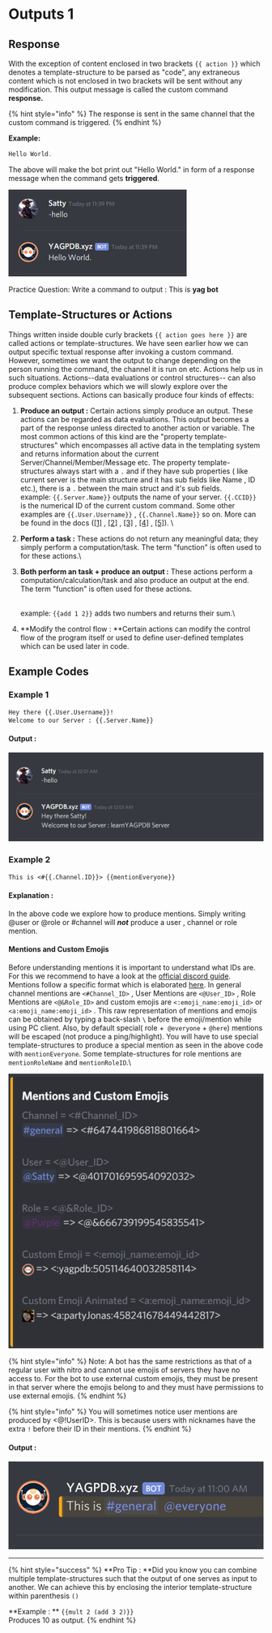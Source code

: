 # Outputs 1

## Response

With the exception of content enclosed in two brackets `{{ action }}` which denotes a template-structure to be parsed as "code", any extraneous content which is not enclosed in two brackets will be sent without any modification. This output message is called the custom command **response.**&#x20;

{% hint style="info" %}
The response is sent in the same channel that the custom command is triggered.
{% endhint %}

**Example:**

```go
Hello World. 
```

The above will make the bot print out "Hello World." in form of a response message when the command gets **triggered**.

![](../../.gitbook/assets/image.png)

Practice Question: Write a command to output : This is **yag bot**

## Template-Structures or Actions

Things written inside double curly brackets `{{ action goes here }}` are called actions or template-structures. We have seen earlier how we can output specific textual response after invoking a custom command. However, sometimes we want the output to change depending on the person running the command, the channel it is run on etc. Actions help us in such situations. Actions--data evaluations or control structures-- can also produce complex behaviors which we will slowly explore over the subsequent sections. Actions can basically produce four kinds of effects:

1. &#x20;**Produce an output :** Certain actions simply produce an output. These actions can be regarded as data evaluations. This output becomes a part of the response unless directed to another action or variable. The most common actions of this kind are the "property template-structures" which encompasses all active data in the templating system and returns information about the current Server/Channel/Member/Message etc. The property template-structures always start with a `.` and if they have sub properties ( like current server is the main structure and it has sub fields like Name , ID etc.), there is a `.` between the main struct and it's sub fields. \
   example: `{{.Server.Name}}` outputs the name of your server. `{{.CCID}}` is the numerical ID of the current custom command. Some other examples are `{{.User.Username}}` , `{{.Channel.Name}}` so on. More can be found in the docs ([\[1\]](https://docs.yagpdb.xyz/reference/templates#guild-server) , [\[2\]](https://docs.yagpdb.xyz/reference/templates#channel) , [\[3\]](https://docs.yagpdb.xyz/reference/templates#message) , [\[4\]](https://docs.yagpdb.xyz/reference/templates#member) , [\[5\]](https://docs.yagpdb.xyz/reference/templates#user)). \

2. &#x20;**Perform a task :** These actions do not return any meaningful data; they simply perform a computation/task. The term "function" is often used to for these actions.\

3.  **Both perform an task + produce an output :**  These actions perform a computation/calculation/task and also produce an output at the end. The term "function" is often used for these actions.

    \
    example: `{{add 1 2}}` adds two numbers and returns their sum.\

4. **Modify the control flow : **Certain actions can modify the control flow of the program itself or used to define user-defined templates which can be used later in code.

## Example Codes&#x20;

### Example 1

```
Hey there {{.User.Username}}!
Welcome to our Server : {{.Server.Name}}
```

#### Output :

![](<../../.gitbook/assets/image (1).png>)

### Example 2

```
This is <#{{.Channel.ID}}> {{mentionEveryone}}
```

#### Explanation :

In the above code we explore how to produce mentions. Simply writing @user or @role or #channel will _**not**_ produce a user , channel or role mention.

#### Mentions and Custom Emojis

Before understanding mentions it is important to understand what IDs are. For this we recommend to have a look at the [official discord guide](https://support.discordapp.com/hc/en-us/articles/206346498-Where-can-I-find-my-User-Server-Message-ID-). Mentions follow a specific format which is elaborated [here](https://docs.yagpdb.xyz/reference/templates#mentions). In general channel mentions are `<#Channel_ID>` , User Mentions are `<@User_ID>` , Role Mentions are  `<@&Role_ID>` and custom emojis are `<:emoji_name:emoji_id>` or `<a:emoji_name:emoji_id>` . This raw representation of mentions and emojis can be obtained by typing a back-slash `\` before the emoji/mention while using PC client. Also, by default special( role +` @everyone` + `@here`) mentions will be escaped (not produce a ping/highlight). You will have to use special template-structures to produce a special mention as seen in the above code with `mentionEveryone`. Some template-structures for role mentions are `mentionRoleName` and `mentionRoleID`.\


![](<../../.gitbook/assets/image (17).png>)

{% hint style="info" %}
Note: A bot has the same restrictions as that of a regular user with nitro and cannot use emojis of servers they have no access to. For the bot to use external custom emojis, they must be present in that server where the emojis belong to and they must have permissions to use external emojis.
{% endhint %}

{% hint style="info" %}
You will sometimes notice user mentions are produced by <@!UserID>. This is because users with nicknames have the extra `!` before their ID in their mentions.
{% endhint %}

#### Output :

![](<../../.gitbook/assets/image (5).png>)

****

{% hint style="success" %}
**Pro Tip : **Did you know you can combine multiple template-structures such that the output of one serves as input to another. We can achieve this by enclosing the interior template-structure within parenthesis `()`

**Example : ** `{{mult 2 (add 3 2)}}`\
Produces 10 as output.
{% endhint %}

